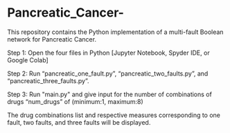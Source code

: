 # Pancreatic_Cancer-
This repository contains the Python implementation of a multi-fault Boolean network for Pancreatic Cancer.

Step 1: Open the four files in Python [Jupyter Notebook, Spyder IDE, or Google Colab]

Step 2: Run “pancreatic_one_fault.py”, “pancreatic_two_faults.py”, and “pancreatic_three_faults.py”.

Step 3: Run "main.py" and give input for the number of combinations of drugs “num_drugs” of (minimum:1, maximum:8)

The drug combinations list and respective measures corresponding to one fault, two faults, and three faults will be displayed.
